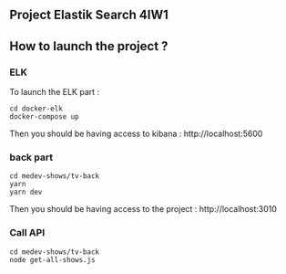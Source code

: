 ## Project Elastik Search 4IW1

## How to launch the project ?

### ELK
To launch the ELK part : 
```
cd docker-elk
docker-compose up
```

Then you should be having access to kibana : http://localhost:5600

### back part
```
cd medev-shows/tv-back
yarn
yarn dev
```

Then you should be having access to the project : http://localhost:3010

### Call API
```
cd medev-shows/tv-back
node get-all-shows.js
```